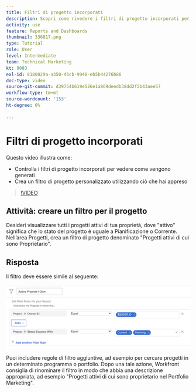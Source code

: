 ```yaml
---
title: Filtri di progetto incorporati
description: Scopri come rivedere i filtri di progetto incorporati per vedere come vengono generati e creare un filtro di progetto personalizzato in Workfront.
activity: use
feature: Reports and Dashboards
thumbnail: 336817.png
type: Tutorial
role: User
level: Intermediate
team: Technical Marketing
kt: 9083
exl-id: 8180029a-a350-45cb-9948-eb5b44276b86
doc-type: video
source-git-commit: d39754b619e526e1a869deedb38dd2f2b43aee57
workflow-type: tm+mt
source-wordcount: '153'
ht-degree: 0%

---
```


# Filtri di progetto incorporati

Questo video illustra come:

* Controlla i filtri di progetto incorporati per vedere come vengono generati
* Crea un filtro di progetto personalizzato utilizzando ciò che hai appreso

>[!VIDEO](https://video.tv.adobe.com/v/336817/?quality=12)


## Attività: creare un filtro per il progetto

Desideri visualizzare tutti i progetti attivi di tua proprietà, dove &quot;attivo&quot; significa che lo stato del progetto è uguale a Pianificazione o Corrente. Nell’area Progetti, crea un filtro di progetto denominato &quot;Progetti attivi di cui sono Proprietario&quot;.

## Risposta

Il filtro deve essere simile al seguente:

![Immagine della schermata per creare un filtro per il progetto](assets/opening-built-in-project-filters-1.png)

Puoi includere regole di filtro aggiuntive, ad esempio per cercare progetti in un determinato programma o portfolio. Dopo una tale azione, Workfront consiglia di rinominare il filtro in modo che abbia una descrizione appropriata, ad esempio &quot;Progetti attivi di cui sono proprietario nel Portfolio Marketing&quot;.
